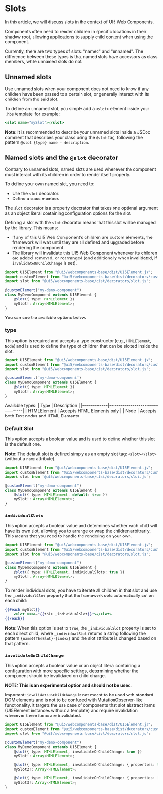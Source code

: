 # Slots

In this article, we will discuss slots in the context of UI5 Web Components.

Components often need to render children in specific locations in their shadow root, allowing applications to supply child content when using the component.

Currently, there are two types of slots: "named" and "unnamed". The difference between these types is that named slots have accessors as class members, while unnamed slots do not.

## Unnamed slots

Use unnamed slots when your component does not need to know if any children have been passed to a certain slot, or generally interact with its children from the said slot.

To define an unnamed slot, you simply add a `<slot>` element inside your `.hbs` template, for example:

```hbs
<slot name="mySlot"></slot>
```

**Note:** It is recommended to describe your unnamed slots inside a JSDoc comment that describes your class using the `@slot` tag, following the pattern `@slot {type} name - description`.

## Named slots and the `@slot` decorator

Contrary to unnamed slots, named slots are used whenever the component must interact with its children in order to render itself properly.

To define your own named slot, you need to:
- Use the `slot` decorator.
- Define a class member.

The `slot` decorator is a property decorator that takes one optional argument as an object literal containing configuration options for the slot.

Defining a slot with the `slot` decorator means that this slot will be managed by the library. This means:
- If any of this UI5 Web Component's children are custom elements, the framework will wait until they are all defined and upgraded before rendering the component.
- The library will invalidate this UI5 Web Component whenever its children are added, removed, or rearranged (and additionally when invalidated, if `invalidateOnChildChange` is set).

```ts
import UI5Element from "@ui5/webcomponents-base/dist/UI5Element.js";
import customElement from "@ui5/webcomponents-base/dist/decorators/customElement.js";
import slot from "@ui5/webcomponents-base/dist/decorators/slot.js";

@customElement("my-demo-component")
class MyDemoComponent extends UI5Element {
    @slot({ type: HTMLElement })
    mySlot!: Array<HTMLElement>;
}
```

You can see the available options below.

### type
This option is required and accepts a type constructor (e.g., `HTMLElement`, `Node`) and is used to define the type of children that can be slotted inside the slot.

```ts
import UI5Element from "@ui5/webcomponents-base/dist/UI5Element.js";
import customElement from "@ui5/webcomponents-base/dist/decorators/customElement.js";
import slot from "@ui5/webcomponents-base/dist/decorators/slot.js";

@customElement("my-demo-component")
class MyDemoComponent extends UI5Element {
    @slot({ type: HTMLElement })
    mySlot!: Array<HTMLElement>;
}
```

Available types:
| Type        | Description                      |
|-------------|----------------------------------|
| HTMLElement | Accepts HTML Elements only       |
| Node        | Accepts both Text nodes and HTML Elements |

### Default Slot
This option accepts a boolean value and is used to define whether this slot is the default one.

**Note:** The default slot is defined simply as an empty slot tag: `<slot></slot>` (without a `name` attribute).

```ts
import UI5Element from "@ui5/webcomponents-base/dist/UI5Element.js";
import customElement from "@ui5/webcomponents-base/dist/decorators/customElement.js";
import slot from "@ui5/webcomponents-base/dist/decorators/slot.js";

@customElement("my-demo-component")
class MyDemoComponent extends UI5Element {
    @slot({ type: HTMLElement, default: true })
    mySlot!: Array<HTMLElement>;
}
```

### `individualSlots`
This option accepts a boolean value and determines whether each child will have its own slot, allowing you to arrange or wrap the children arbitrarily. This means that you need to handle the rendering on your own.

```ts
import UI5Element from "@ui5/webcomponents-base/dist/UI5Element.js";
import customElement from "@ui5/webcomponents-base/dist/decorators/customElement.js";
import slot from "@ui5/webcomponents-base/dist/decorators/slot.js";

@customElement("my-demo-component")
class MyDemoComponent extends UI5Element {
    @slot({ type: HTMLElement, individualSlots: true })
    mySlot!: Array<HTMLElement>;
}
```

To render individual slots, you have to iterate all children in that slot and use the `_individualSlot` property that the framework sets automatically set on each child:

```hbs
{{#each mySlot}}
    <slot name="{{this._individualSlot}}"></slot>
{{/each}}
```

**Note:** When this option is set to `true`, the `_individualSlot` property is set to each direct child, where `_individualSlot` returns a string following the pattern `{nameOfTheSlot}-{index}` and the slot attribute is changed based on that pattern.

### `invalidateOnChildChange`
This option accepts a boolean value or an object literal containing a configuration with more specific settings, determining whether the component should be invalidated on child change.

**NOTE: This is an experimental option and should not be used.**

Important: `invalidateOnChildChange` is not meant to be used with standard DOM elements and is not to be confused with MutationObserver-like functionality. It targets the use case of components that slot abstract items (UI5Element instances without a template) and require invalidation whenever these items are invalidated.

```ts
import UI5Element from "@ui5/webcomponents-base/dist/UI5Element.js";
import customElement from "@ui5/webcomponents-base/dist/decorators/customElement.js";
import slot from "@ui5/webcomponents-base/dist/decorators/slot.js";

@customElement("my-demo-component")
class MyDemoComponent extends UI5Element {
    @slot({ type: HTMLElement, invalidateOnChildChange: true })
    mySlot!: Array<HTMLElement>;

    @slot({ type: HTMLElement, invalidateOnChildChange: { properties: true, slots: false }})
    mySlot2!: Array<HTMLElement>;

    @slot({ type: HTMLElement, invalidateOnChildChange: { properties: ["myProp"], slots: ["anotherSlot"] }})
    mySlot3!: Array<HTMLElement>;
}
```